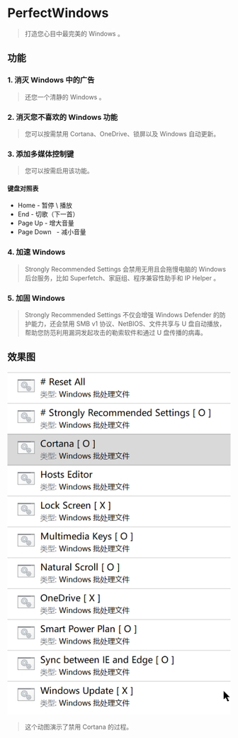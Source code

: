 # PerfectWindows

> 打造您心目中最完美的 Windows 。

## 功能
### 1. 消灭 Windows 中的广告
> 还您一个清静的 Windows 。
### 2. 消灭您不喜欢的 Windows 功能
> 您可以按需禁用 Cortana、OneDrive、锁屏以及 Windows 自动更新。
### 3. 添加多媒体控制键
> 您可以按需启用该功能。  
#### 键盘对照表
* Home        - 暂停 \ 播放
* End         - 切歌（下一首）
* Page Up     - 增大音量
* Page Down   - 减小音量
### 4. 加速 Windows
> Strongly Recommended Settings 会禁用无用且会拖慢电脑的 Windows 后台服务，比如 Superfetch、家庭组、程序兼容性助手和 IP Helper 。
### 5. 加固 Windows
> Strongly Recommended Settings 不仅会增强 Windows Defender 的防护能力，还会禁用 SMB v1 协议、NetBIOS、文件共享与 U 盘自动播放，帮助您防范利用漏洞发起攻击的勒索软件和通过 U 盘传播的病毒。
## 效果图

![pic](Pics/2.gif)
> 这个动图演示了禁用 Cortana 的过程。

